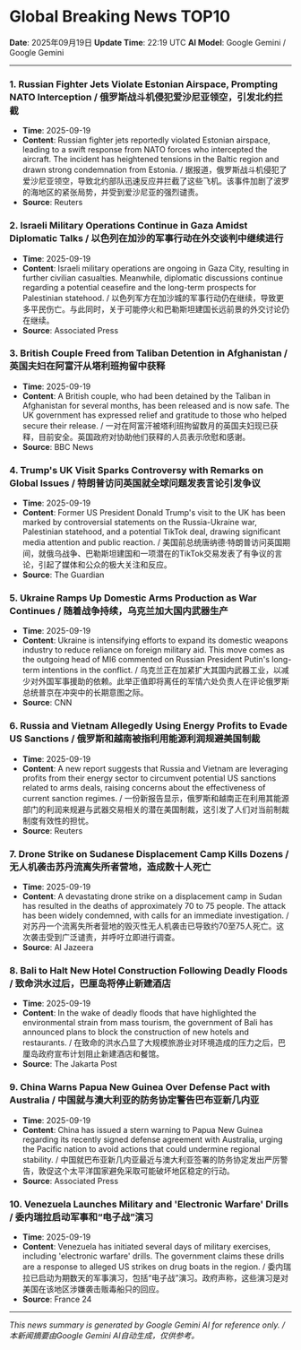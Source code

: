 # Global Breaking News TOP10

**Date**: 2025年09月19日
**Update Time**: 22:19 UTC
**AI Model**: Google Gemini / Google Gemini

---

### 1. **Russian Fighter Jets Violate Estonian Airspace, Prompting NATO Interception** / **俄罗斯战斗机侵犯爱沙尼亚领空，引发北约拦截**
- **Time**: 2025-09-19
- **Content**: Russian fighter jets reportedly violated Estonian airspace, leading to a swift response from NATO forces who intercepted the aircraft. The incident has heightened tensions in the Baltic region and drawn strong condemnation from Estonia. / 据报道，俄罗斯战斗机侵犯了爱沙尼亚领空，导致北约部队迅速反应并拦截了这些飞机。该事件加剧了波罗的海地区的紧张局势，并受到爱沙尼亚的强烈谴责。
- **Source**: Reuters

### 2. **Israeli Military Operations Continue in Gaza Amidst Diplomatic Talks** / **以色列在加沙的军事行动在外交谈判中继续进行**
- **Time**: 2025-09-19
- **Content**: Israeli military operations are ongoing in Gaza City, resulting in further civilian casualties. Meanwhile, diplomatic discussions continue regarding a potential ceasefire and the long-term prospects for Palestinian statehood. / 以色列军方在加沙城的军事行动仍在继续，导致更多平民伤亡。与此同时，关于可能停火和巴勒斯坦建国长远前景的外交讨论仍在继续。
- **Source**: Associated Press

### 3. **British Couple Freed from Taliban Detention in Afghanistan** / **英国夫妇在阿富汗从塔利班拘留中获释**
- **Time**: 2025-09-19
- **Content**: A British couple, who had been detained by the Taliban in Afghanistan for several months, has been released and is now safe. The UK government has expressed relief and gratitude to those who helped secure their release. / 一对在阿富汗被塔利班拘留数月的英国夫妇现已获释，目前安全。英国政府对协助他们获释的人员表示欣慰和感谢。
- **Source**: BBC News

### 4. **Trump's UK Visit Sparks Controversy with Remarks on Global Issues** / **特朗普访问英国就全球问题发表言论引发争议**
- **Time**: 2025-09-19
- **Content**: Former US President Donald Trump's visit to the UK has been marked by controversial statements on the Russia-Ukraine war, Palestinian statehood, and a potential TikTok deal, drawing significant media attention and public reaction. / 美国前总统唐纳德·特朗普访问英国期间，就俄乌战争、巴勒斯坦建国和一项潜在的TikTok交易发表了有争议的言论，引起了媒体和公众的极大关注和反应。
- **Source**: The Guardian

### 5. **Ukraine Ramps Up Domestic Arms Production as War Continues** / **随着战争持续，乌克兰加大国内武器生产**
- **Time**: 2025-09-19
- **Content**: Ukraine is intensifying efforts to expand its domestic weapons industry to reduce reliance on foreign military aid. This move comes as the outgoing head of MI6 commented on Russian President Putin's long-term intentions in the conflict. / 乌克兰正在加紧扩大其国内武器工业，以减少对外国军事援助的依赖。此举正值即将离任的军情六处负责人在评论俄罗斯总统普京在冲突中的长期意图之际。
- **Source**: CNN

### 6. **Russia and Vietnam Allegedly Using Energy Profits to Evade US Sanctions** / **俄罗斯和越南被指利用能源利润规避美国制裁**
- **Time**: 2025-09-19
- **Content**: A new report suggests that Russia and Vietnam are leveraging profits from their energy sector to circumvent potential US sanctions related to arms deals, raising concerns about the effectiveness of current sanction regimes. / 一份新报告显示，俄罗斯和越南正在利用其能源部门的利润来规避与武器交易相关的潜在美国制裁，这引发了人们对当前制裁制度有效性的担忧。
- **Source**: Reuters

### 7. **Drone Strike on Sudanese Displacement Camp Kills Dozens** / **无人机袭击苏丹流离失所者营地，造成数十人死亡**
- **Time**: 2025-09-19
- **Content**: A devastating drone strike on a displacement camp in Sudan has resulted in the deaths of approximately 70 to 75 people. The attack has been widely condemned, with calls for an immediate investigation. / 对苏丹一个流离失所者营地的毁灭性无人机袭击已导致约70至75人死亡。这次袭击受到广泛谴责，并呼吁立即进行调查。
- **Source**: Al Jazeera

### 8. **Bali to Halt New Hotel Construction Following Deadly Floods** / **致命洪水过后，巴厘岛将停止新建酒店**
- **Time**: 2025-09-19
- **Content**: In the wake of deadly floods that have highlighted the environmental strain from mass tourism, the government of Bali has announced plans to block the construction of new hotels and restaurants. / 在致命的洪水凸显了大规模旅游业对环境造成的压力之后，巴厘岛政府宣布计划阻止新建酒店和餐馆。
- **Source**: The Jakarta Post

### 9. **China Warns Papua New Guinea Over Defense Pact with Australia** / **中国就与澳大利亚的防务协定警告巴布亚新几内亚**
- **Time**: 2025-09-19
- **Content**: China has issued a stern warning to Papua New Guinea regarding its recently signed defense agreement with Australia, urging the Pacific nation to avoid actions that could undermine regional stability. / 中国就巴布亚新几内亚最近与澳大利亚签署的防务协定发出严厉警告，敦促这个太平洋国家避免采取可能破坏地区稳定的行动。
- **Source**: Associated Press

### 10. **Venezuela Launches Military and 'Electronic Warfare' Drills** / **委内瑞拉启动军事和“电子战”演习**
- **Time**: 2025-09-19
- **Content**: Venezuela has initiated several days of military exercises, including 'electronic warfare' drills. The government claims these drills are a response to alleged US strikes on drug boats in the region. / 委内瑞拉已启动为期数天的军事演习，包括“电子战”演习。政府声称，这些演习是对美国在该地区涉嫌袭击贩毒船只的回应。
- **Source**: France 24

---

*This news summary is generated by Google Gemini AI for reference only. / 本新闻摘要由Google Gemini AI自动生成，仅供参考。*
